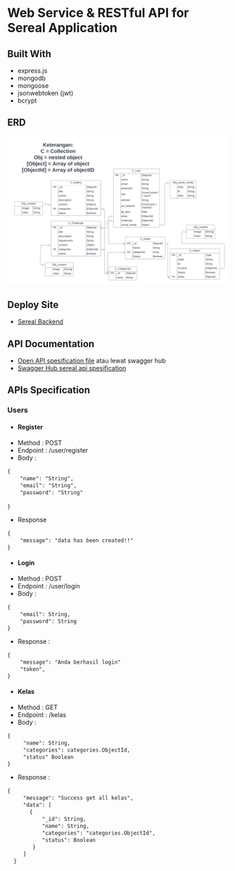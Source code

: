 # Web Service & RESTful API for Sereal Application
## Built With
* express.js
* mongodb
* mongoose
* jsonwebtoken (jwt)
* bcrypt
## ERD
![Sereal ERD](SEREAL_ERD.png)

## Deploy Site
- [Sereal Backend](https://sereal-backend.up.railway.app/)

## API Documentation
- [Open API spesification file](/api/sereal.json)
 atau lewat swagger hub
- [Swagger Hub sereal api spesification](https://app.swaggerhub.com/apis/yazidr1/sereal-app/1.0)

## APIs Specification
### Users
* #### Register
* Method : POST
* Endpoint : /user/register
* Body :
```
{
    "name": "String",
    "email": "String",
    "password": "String"

}
```
* Response
```
{
    "message": "data has been created!!"
}
```
* #### Login
* Method : POST
* Endpoint : /user/login
* Body :
```
{
    "email": String,
    "password": String
}
```
* Response :
```
{
    "message": "Anda berhasil login"
    "token",
}
```
* #### Kelas
* Method : GET
* Endpoint : /kelas
* Body :
```
{
     "name": String,
     "categories": categories.ObjectId,
     "status" Boolean
}
```
* Response :
```
{
     "message": "Success get all kelas",
     "data": [
       {
           "_id": String,
           "name": String,
           "categories": "categories.ObjectId",
           "status": Boolean
        }
     ]
  }
  ```
      
